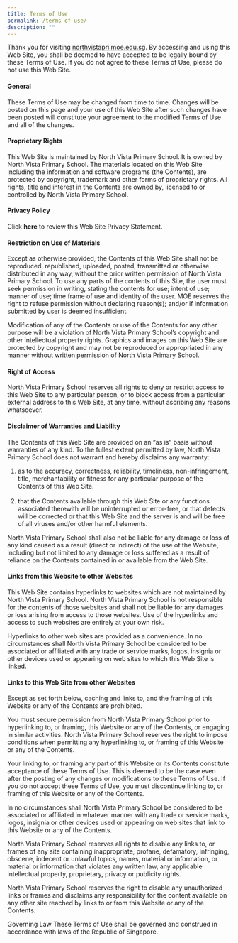 ```yaml
---
title: Terms of Use
permalink: /terms-of-use/
description: ""
---
```

Thank you for visiting [northvistapri.moe.edu.sg](northvistapri.moe.edu.sg). By accessing and using this Web Site, you shall be deemed to have accepted to be legally bound by these Terms of Use. If you do not agree to these Terms of Use, please do not use this Web Site.

#### General
These Terms of Use may be changed from time to time. Changes will be posted on this page and your use of this Web Site after such changes have been posted will constitute your agreement to the modified Terms of Use and all of the changes.

#### Proprietary Rights
This Web Site is maintained by North Vista Primary School. It is owned by North Vista Primary School. The materials located on this Web Site including the information and software programs (the Contents), are protected by copyright, trademark and other forms of proprietary rights. All rights, title and interest in the Contents are owned by, licensed to or controlled by North Vista Primary School.

#### Privacy Policy
Click **here** to review this Web Site Privacy Statement.

#### Restriction on Use of Materials
Except as otherwise provided, the Contents of this Web Site shall not be reproduced, republished, uploaded, posted, transmitted or otherwise distributed in any way, without the prior written permission of North Vista Primary School. To use any parts of the contents of this Site, the user must seek permission in writing, stating the contents for use; intent of use; manner of use; time frame of use and identity of the user. MOE reserves the right to refuse permission without declaring reason(s); and/or if information submitted by user is deemed insufficient.

Modification of any of the Contents or use of the Contents for any other purpose will be a violation of North Vista Primary School’s copyright and other intellectual property rights. Graphics and images on this Web Site are protected by copyright and may not be reproduced or appropriated in any manner without written permission of North Vista Primary School.

#### Right of Access
North Vista Primary School reserves all rights to deny or restrict access to this Web Site to any particular person, or to block access from a particular external address to this Web Site, at any time, without ascribing any reasons whatsoever.

#### Disclaimer of Warranties and Liability
The Contents of this Web Site are provided on an “as is” basis without warranties of any kind. To the fullest extent permitted by law, North Vista Primary School does not warrant and hereby disclaims any warranty:
1. as to the accuracy, correctness, reliability, timeliness, non-infringement, title, merchantability or fitness for any particular purpose of the Contents of this Web Site. <br><br>
2.    that the Contents available through this Web Site or any functions associated therewith will be uninterrupted or error-free, or that defects will be corrected or that this Web Site and the server is and will be free of all viruses and/or other harmful elements.

North Vista Primary School shall also not be liable for any damage or loss of any kind caused as a result (direct or indirect) of the use of the Website, including but not limited to any damage or loss suffered as a result of reliance on the Contents contained in or available from the Web Site.

#### Links from this Website to other Websites
This Web Site contains hyperlinks to websites which are not maintained by North Vista Primary School. North Vista Primary School is not responsible for the contents of those websites and shall not be liable for any damages or loss arising from access to those websites. Use of the hyperlinks and access to such websites are entirely at your own risk.

Hyperlinks to other web sites are provided as a convenience. In no circumstances shall North Vista Primary School be considered to be associated or affiliated with any trade or service marks, logos, insignia or other devices used or appearing on web sites to which this Web Site is linked.

#### Links to this Web Site from other Websites
Except as set forth below, caching and links to, and the framing of this Website or any of the Contents are prohibited.

You must secure permission from North Vista Primary School prior to hyperlinking to, or framing, this Website or any of the Contents, or engaging in similar activities. North Vista Primary School reserves the right to impose conditions when permitting any hyperlinking to, or framing of this Website or any of the Contents.

Your linking to, or framing any part of this Website or its Contents constitute acceptance of these Terms of Use. This is deemed to be the case even after the posting of any changes or modifications to these Terms of Use. If you do not accept these Terms of Use, you must discontinue linking to, or framing of this Website or any of the Contents.

In no circumstances shall North Vista Primary School be considered to be associated or affiliated in whatever manner with any trade or service marks, logos, insignia or other devices used or appearing on web sites that link to this Website or any of the Contents.

North Vista Primary School reserves all rights to disable any links to, or frames of any site containing inappropriate, profane, defamatory, infringing, obscene, indecent or unlawful topics, names, material or information, or material or information that violates any written law, any applicable intellectual property, proprietary, privacy or publicity rights.

North Vista Primary School reserves the right to disable any unauthorized links or frames and disclaims any responsibility for the content available on any other site reached by links to or from this Website or any of the Contents.

Governing Law
These Terms of Use shall be governed and construed in accordance with laws of the Republic of Singapore.
